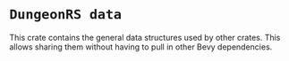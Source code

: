 # `DungeonRS data`
This crate contains the general data structures used by other crates.
This allows sharing them without having to pull in other Bevy dependencies.
